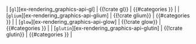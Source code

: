 | [`gl`][ex-rendering_graphics-api-gl] | {{!crate gl}} | {{#categories }} |
| [`glium`][ex-rendering_graphics-api-glium] | {{!crate glium}} | {{#categories }} |
| [`glow`][ex-rendering_graphics-api-glow] | {{!crate glow}} | {{#categories }} |
| [`glutin`][ex-rendering_graphics-api-glutin] | {{!crate glutin}} | {{#categories }} |
